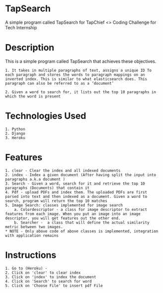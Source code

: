 # TapSearch
 A simple program called TapSearch for TapChief &lt;> Coding Challenge for Tech Internship
# Description
 This is a simple program called TapSearch that achieves these objectives.

    1. It takes in multiple paragraphs of text, assigns a unique ID To each paragraph and stores the words to paragraph mappings on an  inverted index. This is similar to what elasticsearch does. This paragraph can also be referred to as a ‘document’

    2. Given a word to search for, it lists out the top 10 paragraphs in which the word is present

# Technologies Used
    1. Python
    2. Django
    3. Heroku
 
# Features
    1. clear - Clear the index and all indexed documents
    2. index - Index a given document (After having split the input into paragraphs a.k.a document )
    3. Search - Given a word, search for it and retrieve the top 10 paragraphs (Documents) that contain it
    4. Pdf - upload PDFs and index them. The uploaded PDFs are first parsed into text and then indexed as a document. Given a word to search, program will return the top 10 matches
    5. Image Search: classes implemented for image search
        a. Colordescriptor - a class for image descriptor to extract features from each image. When you put an image into an image descriptor, you will get features out the other end.
        b. Searcher -  a class that will define the actual similarity metric between two images.
    * NOTE - Only above code of above classes is implemented, integration with application remains

# Instructions
    1. Go to (Heroku) - 
    2. Click on 'clear' to clear index
    3. Click on 'index' to index the document
    4. Click on 'Search' to search for word
    5. Click on 'Choose File' to insert pdf File
 
